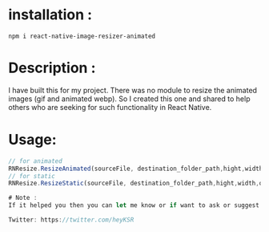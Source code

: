 # installation : 
```npm i react-native-image-resizer-animated```

# Description :
I have built this for my project. There was no module to resize the animated images (gif and animated webp). So I created this one and shared to help others who are seeking for such functionality in React Native.

# Usage:
 ``` js
// for animated
 RNResize.ResizeAnimated(sourceFile, destination_folder_path,hight,width,quality).then(res=>"file://"+res)
 // for static
 RNResize.ResizeStatic(sourceFile, destination_folder_path,hight,width,quality).then(res=>"file://"+res)

 # Note :
 If it helped you then you can let me know or if want to ask or suggest something regarding this module create and issue

 Twitter: https://twitter.com/heyKSR
